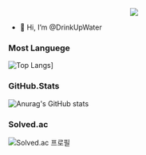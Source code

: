 <p align='center'>
    <img styled="width:100%" src="https://capsule-render.vercel.app/api?type=waving&color=auto&height=300&section=header&text=Welcome&fontSize=90&animation=fadeIn&fontAlignY=38&desc=DrinkUpWater's%20GitHub&descAlignY=51&descAlign=62"/>
</p>

- 👋 Hi, I’m @DrinkUpWater

### Most Languege
![Top Langs](https://github-readme-stats.vercel.app/api/top-langs/?username=DrinkUpWater)]

### GitHub.Stats
![Anurag's GitHub stats](https://github-readme-stats.vercel.app/api?username=DrinkUpWater)

### Solved.ac
![Solved.ac
프로필](http://mazassumnida.wtf/api/v2/generate_badge?boj=ciwdj)
